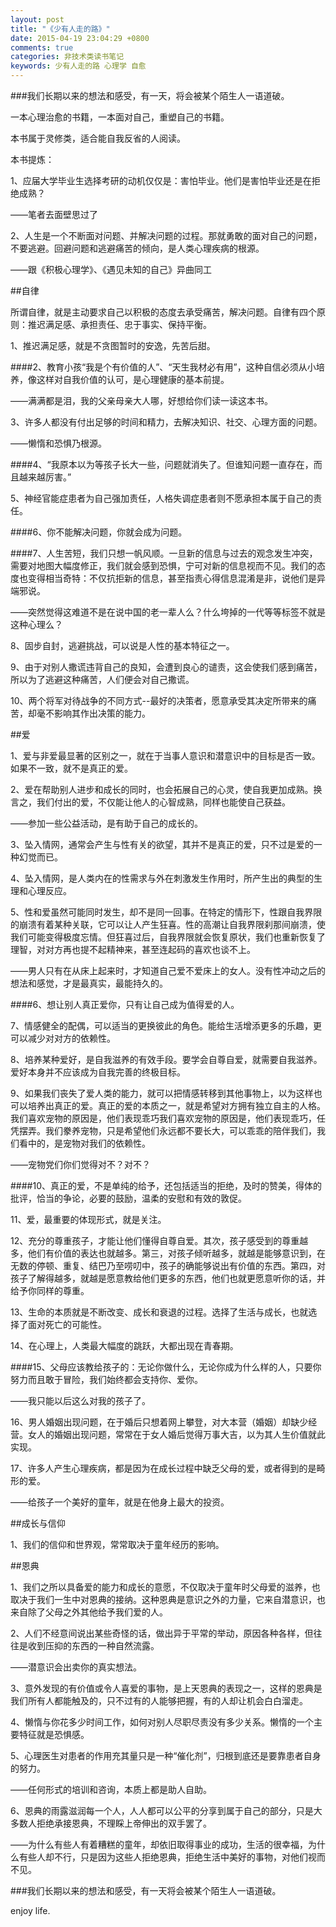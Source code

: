 ```yaml
---
layout: post
title: "《少有人走的路》"
date: 2015-04-19 23:04:29 +0800
comments: true
categories: 非技术类读书笔记
keywords: 少有人走的路 心理学 自愈
---
```

###我们长期以来的想法和感受，有一天，将会被某个陌生人一语道破。

<!--more-->

一本心理治愈的书籍，一本面对自己，重塑自己的书籍。

本书属于灵修类，适合能自我反省的人阅读。

本书提炼：

1、应届大学毕业生选择考研的动机仅仅是：害怕毕业。他们是害怕毕业还是在拒绝成熟？

——笔者去面壁思过了

2、人生是一个不断面对问题、并解决问题的过程。那就勇敢的面对自己的问题，不要逃避。回避问题和逃避痛苦的倾向，是人类心理疾病的根源。

——跟《积极心理学》、《遇见未知的自己》异曲同工



##自律

所谓自律，就是主动要求自己以积极的态度去承受痛苦，解决问题。自律有四个原则：推迟满足感、承担责任、忠于事实、保持平衡。

1、推迟满足感，就是不贪图暂时的安逸，先苦后甜。

####2、教育小孩“我是个有价值的人”、“天生我材必有用”，这种自信必须从小培养，像这样对自我价值的认可，是心理健康的基本前提。

——满满都是泪，我的父亲母亲大人哪，好想给你们读一读这本书。

3、许多人都没有付出足够的时间和精力，去解决知识、社交、心理方面的问题。

——懒惰和恐惧乃根源。

####4、“我原本以为等孩子长大一些，问题就消失了。但谁知问题一直存在，而且越来越厉害。”

5、神经官能症患者为自己强加责任，人格失调症患者则不愿承担本属于自己的责任。

####6、你不能解决问题，你就会成为问题。

####7、人生苦短，我们只想一帆风顺。一旦新的信息与过去的观念发生冲突，需要对地图大幅度修正，我们就会感到恐惧，宁可对新的信息视而不见。我们的态度也变得相当奇特：不仅抗拒新的信息，甚至指责心得信息混淆是非，说他们是异端邪说。

——突然觉得这难道不是在说中国的老一辈人么？什么垮掉的一代等等标签不就是这种心理么？

8、固步自封，逃避挑战，可以说是人性的基本特征之一。

9、由于对别人撒谎违背自己的良知，会遭到良心的谴责，这会使我们感到痛苦，所以为了逃避这种痛苦，人们便会对自己撒谎。

10、两个将军对待战争的不同方式--最好的决策者，愿意承受其决定所带来的痛苦，却毫不影响其作出决策的能力。



##爱

1、爱与非爱最显著的区别之一，就在于当事人意识和潜意识中的目标是否一致。如果不一致，就不是真正的爱。

2、爱在帮助别人进步和成长的同时，也会拓展自己的心灵，使自我更加成熟。换言之，我们付出的爱，不仅能让他人的心智成熟，同样也能使自己获益。

——参加一些公益活动，是有助于自己的成长的。

3、坠入情网，通常会产生与性有关的欲望，其并不是真正的爱，只不过是爱的一种幻觉而已。

4、坠入情网，是人类内在的性需求与外在刺激发生作用时，所产生出的典型的生理和心理反应。

5、性和爱虽然可能同时发生，却不是同一回事。在特定的情形下，性跟自我界限的崩溃有着某种关联，它可以让人产生狂喜。性的高潮让自我界限刹那间崩溃，使我们可能变得极度忘情。但狂喜过后，自我界限就会恢复原状，我们也重新恢复了理智，对对方再也提不起精神来，甚至连起码的喜欢也谈不上。

——男人只有在从床上起来时，才知道自己爱不爱床上的女人。没有性冲动之后的想法和感觉，才是最真实，最能持久的。

####6、想让别人真正爱你，只有让自己成为值得爱的人。

7、情感健全的配偶，可以适当的更换彼此的角色。能给生活增添更多的乐趣，更可以减少对对方的依赖性。

8、培养某种爱好，是自我滋养的有效手段。要学会自尊自爱，就需要自我滋养。爱好本身并不应该成为自我完善的终极目标。

9、如果我们丧失了爱人类的能力，就可以把情感转移到其他事物上，以为这样也可以培养出真正的爱。真正的爱的本质之一，就是希望对方拥有独立自主的人格。我们喜欢宠物的原因是，他们表现乖巧我们喜欢宠物的原因是，他们表现乖巧，任凭摆弄。我们豢养宠物，只是希望他们永远都不要长大，可以乖乖的陪伴我们，我们看中的，是宠物对我们的依赖性。

——宠物党们你们觉得对不？对不？

####10、真正的爱，不是单纯的给予，还包括适当的拒绝，及时的赞美，得体的批评，恰当的争论，必要的鼓励，温柔的安慰和有效的敦促。

11、爱，最重要的体现形式，就是关注。

12、充分的尊重孩子，才能让他们懂得自尊自爱。其次，孩子感受到的尊重越多，他们有价值的表达也就越多。第三，对孩子倾听越多，就越是能够意识到，在无数的停顿、重复、结巴乃至唠叨中，孩子的确能够说出有价值的东西。第四，对孩子了解得越多，就越是愿意教给他们更多的东西，他们也就更愿意听你的话，并给予你同样的尊重。

13、生命的本质就是不断改变、成长和衰退的过程。选择了生活与成长，也就选择了面对死亡的可能性。

14、在心理上，人类最大幅度的跳跃，大都出现在青春期。

####15、父母应该教给孩子的：无论你做什么，无论你成为什么样的人，只要你努力而且敢于冒险，我们始终都会支持你、爱你。

——我只能以后这么对我的孩子了。

16、男人婚姻出现问题，在于婚后只想着网上攀登，对大本营（婚姻）却缺少经营。女人的婚姻出现问题，常常在于女人婚后觉得万事大吉，以为其人生价值就此实现。

17、许多人产生心理疾病，都是因为在成长过程中缺乏父母的爱，或者得到的是畸形的爱。

——给孩子一个美好的童年，就是在他身上最大的投资。



##成长与信仰

1、我们的信仰和世界观，常常取决于童年经历的影响。



##恩典

1、我们之所以具备爱的能力和成长的意愿，不仅取决于童年时父母爱的滋养，也取决于我们一生中对恩典的接纳。这种恩典是意识之外的力量，它来自潜意识，也来自除了父母之外其他给予我们爱的人。

2、人们不经意间说出某些奇怪的话，做出异于平常的举动，原因各种各样，但往往是收到压抑的东西的一种自然流露。

——潜意识会出卖你的真实想法。

3、意外发现的有价值或令人喜爱的事物，是上天恩典的表现之一，这样的恩典是我们所有人都能触及的，只不过有的人能够把握，有的人却让机会白白溜走。

4、懒惰与你花多少时间工作，如何对别人尽职尽责没有多少关系。懒惰的一个主要特征就是恐惧感。

5、心理医生对患者的作用充其量只是一种“催化剂”，归根到底还是要靠患者自身的努力。

——任何形式的培训和咨询，本质上都是助人自助。

6、恩典的雨露滋润每一个人，人人都可以公平的分享到属于自己的部分，只是大多数人拒绝承接恩典，不理睬上帝伸出的双手罢了。

——为什么有些人有着糟糕的童年，却依旧取得事业的成功，生活的很幸福，为什么有些人却不行，只是因为这些人拒绝恩典，拒绝生活中美好的事物，对他们视而不见。


###我们长期以来的想法和感受，有一天将会被某个陌生人一语道破。

enjoy life.
